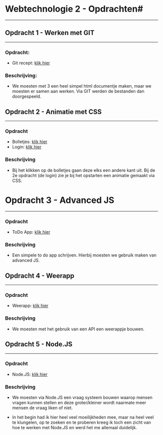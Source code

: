 # Webtechnologie 2 - Opdrachten#
***
## Opdracht 1 - Werken met GIT ##
***
### Opdracht: ###

* Git recept: [klik hier](https://github.com/AxelVerstappen/recipewebsite/)

### Beschrijving: ###

* We moesten met 3 een heel simpel html documentje maken, maar we moesten er samen aan werken. Via GIT werden de bestanden dan doorgespeeld.

## Opdracht 2 - Animatie met CSS ##
***
### Opdracht ###

* Bolletjes: [klik hier](https://github.com/mdsmt/webtech2/tree/master/Week%202/Animation1) 
* Login: [klik hier](https://github.com/mdsmt/webtech2/tree/master/Week%202/Animation2) 

### Beschrijving ###

* Bij het klikken op de bolletjes gaan deze elks een andere kant uit. Bij de 2e opdracht (de login) zie je bij het opstarten een animatie gemaakt via CSS.

# Opdracht 3 - Advanced JS ##
***
### Opdracht ###

* ToDo App: [klik hier](https://github.com/mdsmt/webtech2/tree/master/Week%203) 

### Beschrijving ###

* Een simpele to do app schrijven. Hierbij moesten we gebruik maken van advanced JS.


## Opdracht 4 - Weerapp ##
***
### Opdracht ###

* Weerapp: [klik hier](https://github.com/mdsmt/webtech2/tree/master/Week%204/weerapp) 

### Beschrijving ###

* We moesten met het gebruik van een API een weerappje bouwen.

## Opdracht 5 - Node.JS ##
***
### Opdracht ###

* Node.JS: [klik hier](https://github.com/mdsmt/webtech2/tree/master/Week%206) 

### Beschrijving ###

* We moesten via Node.JS een vraag systeem bouwen waarop mensen vragen kunnen stellen en deze groter/kleiner wordt naarmate meer mensen de vraag liken of niet.

* In het begin had ik hier heel veel moeilijkheden mee, maar na heel veel te klungelen, op te zoeken en te proberen kreeg ik toch een zicht van hoe te werken met Node.JS en werd het me allemaal duidelijk.

